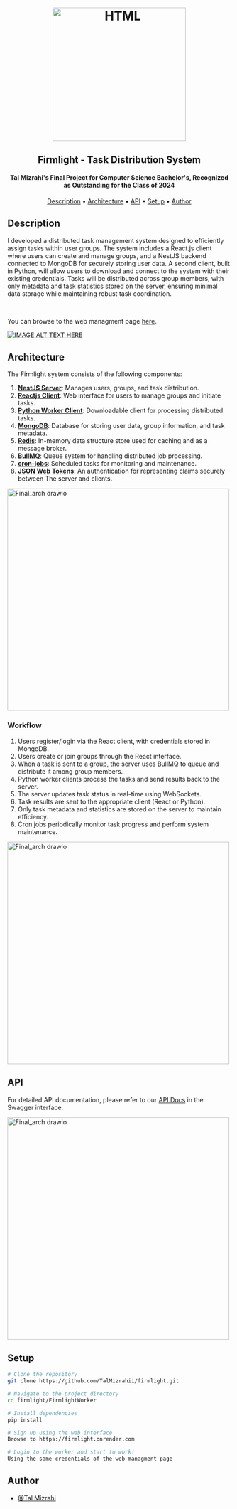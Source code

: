 <h1 align="center">
<p align="center">
<a href="https://firmlight.onrender.com/"><img src="https://github.com/user-attachments/assets/174166b2-0c66-4dc1-ae38-50a2aab009c0" alt="HTML" width="300"></a>
</p>

<h2 align="center">
  Firmlight - Task Distribution System
</h2>
</h1> 
<h4 align="center">Tal Mizrahi's Final Project for Computer Science Bachelor's, Recognized as Outstanding for the Class of 2024</h4>
<p align="center">
  <a href="#description">Description</a> •
  <a href="#architecture">Architecture</a> •
  <a href="#api">API</a> •
  <a href="#setup">Setup</a> •
  <a href="#author">Author</a>
</p>

## Description

I developed a distributed task management system designed to efficiently assign tasks within user groups. The system includes a React.js client where users can create and manage groups, and a NestJS backend connected to MongoDB for securely storing user data. A second client, built in Python, will allow users to download and connect to the system with their existing credentials. Tasks will be distributed across group members, with only metadata and task statistics stored on the server, ensuring minimal data storage while maintaining robust task coordination. 

<br>

You can browse to the web managment page [here](https://firmlight.onrender.com).

[![IMAGE ALT TEXT HERE](https://img.youtube.com/vi/ZMJRnw3e54A/0.jpg)](https://www.youtube.com/watch?v=ZMJRnw3e54A)


## Architecture

The Firmlight system consists of the following components:

1. **[NestJS Server](https://nestjs.com/)**: Manages users, groups, and task distribution.
2. **[Reactjs Client](https://react.dev/)**: Web interface for users to manage groups and initiate tasks.
3. **[Python Worker Client](https://www.python.org/)**: Downloadable client for processing distributed tasks.
4. **[MongoDB](https://www.mongodb.com/)**: Database for storing user data, group information, and task metadata.
5. **[Redis](https://redis.io/)**: In-memory data structure store used for caching and as a message broker.
6. **[BullMQ](https://docs.bullmq.io/)**: Queue system for handling distributed job processing.
7. **[cron-jobs](https://cron-job.org/en/)**: Scheduled tasks for monitoring and maintenance.
8. **[JSON Web Tokens](https://jwt.io/)**: An authentication for representing claims securely between The server and clients.

<img src="https://github.com/user-attachments/assets/425f06fd-9e48-4946-9188-ca81f79cd688" alt="Final_arch drawio" width="500"/>


### Workflow

1. Users register/login via the React client, with credentials stored in MongoDB.
2. Users create or join groups through the React interface.
3. When a task is sent to a group, the server uses BullMQ to queue and distribute it among group members.
4. Python worker clients process the tasks and send results back to the server.
5. The server updates task status in real-time using WebSockets.
6. Task results are sent to the appropriate client (React or Python).
7. Only task metadata and statistics are stored on the server to maintain efficiency.
8. Cron jobs periodically monitor task progress and perform system maintenance.
   
<img src="https://github.com/user-attachments/assets/bbfce974-b0ff-4a7c-8ae0-523bf14cbb71" alt="Final_arch drawio" width="500"/>

## API

For detailed API documentation, please refer to our [API Docs](https://firmlight.onrender.com/api) in the Swagger interface.

  <img src="https://github.com/user-attachments/assets/e07eb55e-98f2-4fbb-9b73-2093fb14ab1b" alt="Final_arch drawio" width="500"/>
  
## Setup

```bash
# Clone the repository
git clone https://github.com/TalMizrahii/firmlight.git

# Navigate to the project directory
cd firmlight/FirmlightWorker

# Install dependencies
pip install

# Sign up using the web interface
Browse to https://firmlight.onrender.com

# Login to the worker and start to work!
Using the same credentials of the web managment page
```

## Author

* [@Tal Mizrahi](https://github.com/TalMizrahii)
